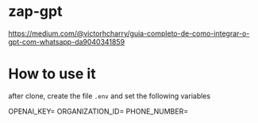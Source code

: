 # zap-gpt

https://medium.com/@victorhcharry/guia-completo-de-como-integrar-o-gpt-com-whatsapp-da9040341859


# How to use it
 after clone, create the file `.env` and set the following variables
 
OPENAI_KEY=
ORGANIZATION_ID=
PHONE_NUMBER=
